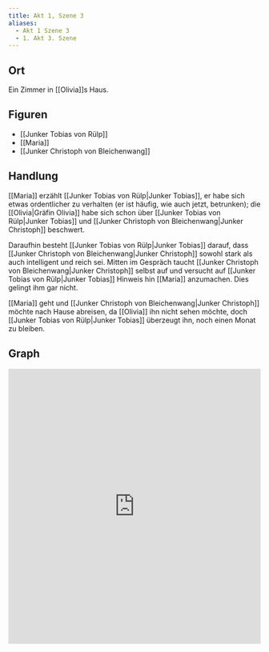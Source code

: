 ```yaml
---
title: Akt 1, Szene 3
aliases:
  - Akt 1 Szene 3
  - 1. Akt 3. Szene
---
```

## Ort
Ein Zimmer in [[Olivia]]s Haus.

## Figuren
- [[Junker Tobias von Rülp]]
- [[Maria]]
- [[Junker Christoph von Bleichenwang]]

## Handlung
[[Maria]] erzählt [[Junker Tobias von Rülp|Junker Tobias]], er habe sich etwas ordentlicher zu verhalten (er ist häufig, wie auch jetzt, betrunken); die [[Olivia|Gräfin Olivia]] habe sich schon über [[Junker Tobias von Rülp|Junker Tobias]] und [[Junker Christoph von Bleichenwang|Junker Christoph]] beschwert.

Daraufhin besteht [[Junker Tobias von Rülp|Junker Tobias]] darauf, dass [[Junker Christoph von Bleichenwang|Junker Christoph]] sowohl stark als auch intelligent und reich sei. Mitten im Gespräch taucht [[Junker Christoph von Bleichenwang|Junker Christoph]] selbst auf und versucht auf [[Junker Tobias von Rülp|Junker Tobias]] Hinweis hin [[Maria]] anzumachen. Dies gelingt ihm gar nicht.

[[Maria]] geht und [[Junker Christoph von Bleichenwang|Junker Christoph]] möchte nach Hause abreisen, da [[Olivia]] ihn nicht sehen möchte, doch [[Junker Tobias von Rülp|Junker Tobias]] überzeugt ihn, noch einen Monat zu bleiben.

## Graph
<iframe src="https://catchears.github.io/was-ihr-wollt-graphs/act-1/act-1-scene-3-dark" width=100% height=550 style="border: 0;"></iframe>
